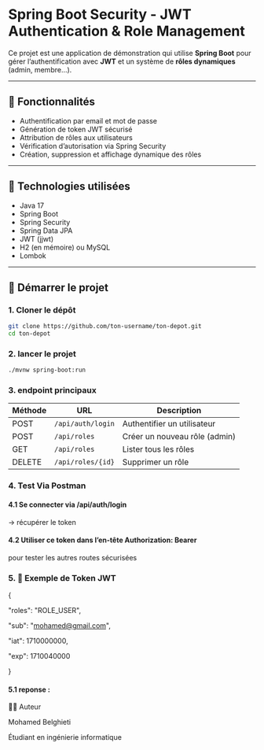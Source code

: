 # Spring Boot Security - JWT Authentication & Role Management

Ce projet est une application de démonstration qui utilise **Spring Boot** pour gérer l’authentification avec **JWT** et un système de **rôles dynamiques** (admin, membre...).

---

## 🔐 Fonctionnalités

- Authentification par email et mot de passe
- Génération de token JWT sécurisé
- Attribution de rôles aux utilisateurs
- Vérification d’autorisation via Spring Security
- Création, suppression et affichage dynamique des rôles

---

## 🧱 Technologies utilisées

- Java 17
- Spring Boot
- Spring Security
- Spring Data JPA
- JWT (jjwt)
- H2 (en mémoire) ou MySQL
- Lombok

---

## 🚀 Démarrer le projet

### 1. Cloner le dépôt

```bash
git clone https://github.com/ton-username/ton-depot.git
cd ton-depot
```
### 2. lancer le projet
```bash
./mvnw spring-boot:run
```
### 3. endpoint principaux
| Méthode | URL               | Description                   |
| ------- | ----------------- | ----------------------------- |
| POST    | `/api/auth/login` | Authentifier un utilisateur   |
| POST    | `/api/roles`      | Créer un nouveau rôle (admin) |
| GET     | `/api/roles`      | Lister tous les rôles         |
| DELETE  | `/api/roles/{id}` | Supprimer un rôle             |
### 4. Test Via Postman
#### 4.1 Se connecter via /api/auth/login
 → récupérer le token
#### 4.2 Utiliser ce token dans l’en-tête Authorization: Bearer <token>
 pour tester les autres routes sécurisées
 ### 5. 📝 Exemple de Token JWT
{

"roles": "ROLE_USER",

"sub": "mohamed@gmail.com",

"iat": 1710000000,

"exp": 1710040000

}
#### 5.1 reponse :
🙋‍♂️ Auteur

Mohamed Belghieti

Étudiant en ingénierie informatique